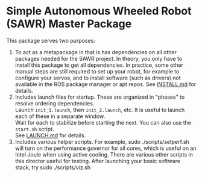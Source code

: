 # Simple Autonomous Wheeled Robot (SAWR) Master Package

This package serves two purposes:
  1. To act as a metapackage in that is has 
     dependencies on all other packages needed for the SAWR project.
     In theory, you only have to install this package to get all dependencies.
     In practice, some other manual steps are still required to set up your
     robot, for example to configure your servos, and to install software
     (such as drivers) not available in the ROS package manager or apt repos.
     See [INSTALL.md](INSTALL.md) for details.
  2. Includes launch files for startup.
     These are organized in "phases" to resolve ordering dependencies.   
     Launch ``init_1.launch``, then ``init_2.launch``, etc.
     It is useful to launch each of these
     in a separate window.  
     Wait for each to stabilize before starting the 
     next.  You can also use the ``start.sh`` script.   
     See [LAUNCH.md](LAUNCH.md) for details.
  3. Includes various helper scripts.  For example,
         sudo ./scripts/setperf.sh
     will turn on the performance governor for all cores, which is useful
     on an Intel Joule when using active cooling.
     There are various other scripts in this director useful for testing.
     After launching your basic software stack, try
        sudo ./scripts/viz.sh

